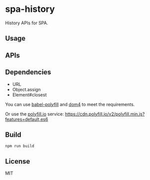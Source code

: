 # spa-history

History APIs for SPA.

## Usage


## APIs


## Dependencies
- URL
- Object.assign
- Element#closest

You can use <a href="http://babeljs.io/docs/usage/polyfill/">babel-polyfill</a> and <a href="https://github.com/WebReflection/dom4">dom4</a> to meet the requirements.

Or use the <a href="https://polyfill.io/">polyfill.io</a> service: https://cdn.polyfill.io/v2/polyfill.min.js?features=default,es6

## Build
```
npm run build
```

## License
MIT
